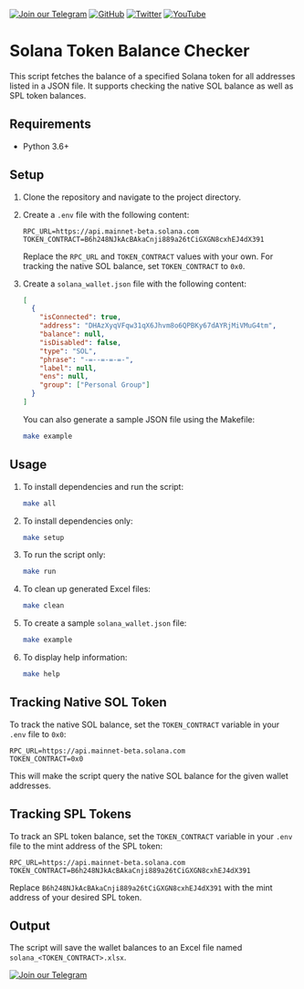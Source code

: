[![Join our Telegram](https://img.shields.io/badge/Telegram-2CA5E0?style=for-the-badge&logo=telegram&logoColor=white)](https://t.me/hidden_coding)
[![GitHub](https://img.shields.io/badge/GitHub-181717?style=for-the-badge&logo=github&logoColor=white)](https://github.com/aero25x)
[![Twitter](https://img.shields.io/badge/Twitter-1DA1F2?style=for-the-badge&logo=x&logoColor=white)](https://x.com/aero25x)
[![YouTube](https://img.shields.io/badge/YouTube-FF0000?style=for-the-badge&logo=youtube&logoColor=white)](https://www.youtube.com/@flaming_chameleon)



# Solana Token Balance Checker

This script fetches the balance of a specified Solana token for all addresses listed in a JSON file. It supports checking the native SOL balance as well as SPL token balances.

## Requirements

- Python 3.6+

## Setup

1. Clone the repository and navigate to the project directory.

2. Create a `.env` file with the following content:

    ```env
    RPC_URL=https://api.mainnet-beta.solana.com
    TOKEN_CONTRACT=B6h248NJkAcBAkaCnji889a26tCiGXGN8cxhEJ4dX391
    ```

    Replace the `RPC_URL` and `TOKEN_CONTRACT` values with your own. For tracking the native SOL balance, set `TOKEN_CONTRACT` to `0x0`.

3. Create a `solana_wallet.json` file with the following content:

    ```json
    [
      {
        "isConnected": true,
        "address": "DHAzXyqVFqw31qX6Jhvm8o6QPBKy67dAYRjMiVMuG4tm",
        "balance": null,
        "isDisabled": false,
        "type": "SOL",
        "phrase": "-=--=-=-=-",
        "label": null,
        "ens": null,
        "group": ["Personal Group"]
      }
    ]
    ```

    You can also generate a sample JSON file using the Makefile:

    ```bash
    make example
    ```

## Usage

1. To install dependencies and run the script:

    ```bash
    make all
    ```

2. To install dependencies only:

    ```bash
    make setup
    ```

3. To run the script only:

    ```bash
    make run
    ```

4. To clean up generated Excel files:

    ```bash
    make clean
    ```

5. To create a sample `solana_wallet.json` file:

    ```bash
    make example
    ```

6. To display help information:

    ```bash
    make help
    ```

## Tracking Native SOL Token

To track the native SOL balance, set the `TOKEN_CONTRACT` variable in your `.env` file to `0x0`:

```env
RPC_URL=https://api.mainnet-beta.solana.com
TOKEN_CONTRACT=0x0
```

This will make the script query the native SOL balance for the given wallet addresses.

## Tracking SPL Tokens

To track an SPL token balance, set the `TOKEN_CONTRACT` variable in your `.env` file to the mint address of the SPL token:

```env
RPC_URL=https://api.mainnet-beta.solana.com
TOKEN_CONTRACT=B6h248NJkAcBAkaCnji889a26tCiGXGN8cxhEJ4dX391
```

Replace `B6h248NJkAcBAkaCnji889a26tCiGXGN8cxhEJ4dX391` with the mint address of your desired SPL token.

## Output

The script will save the wallet balances to an Excel file named `solana_<TOKEN_CONTRACT>.xlsx`.

[![Join our Telegram](https://img.shields.io/badge/Telegram-2CA5E0?style=for-the-badge&logo=telegram&logoColor=white)](https://t.me/hidden_coding)
